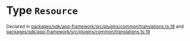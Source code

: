 # Type `Resource`
<sub>Declared in [packages/sdk/app-framework/src/plugins/common/translations.ts:18](https://github.com/dxos/dxos/blob/bdc1200dc/packages/sdk/app-framework/src/plugins/common/translations.ts#L18) and [packages/sdk/app-framework/src/plugins/common/translations.ts:19](https://github.com/dxos/dxos/blob/bdc1200dc/packages/sdk/app-framework/src/plugins/common/translations.ts#L19)</sub>






